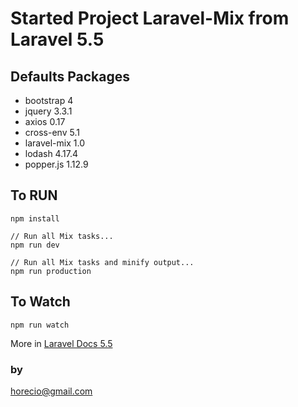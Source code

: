 # Started Project Laravel-Mix from Laravel 5.5

## Defaults Packages

 - bootstrap 4
 - jquery 3.3.1
 - axios 0.17
 - cross-env 5.1
 - laravel-mix 1.0
 - lodash 4.17.4
 - popper.js 1.12.9


 ## To RUN

 ```
 npm install

 // Run all Mix tasks...
 npm run dev

 // Run all Mix tasks and minify output...
 npm run production
 ```

 ## To Watch

 ```
 npm run watch
 ```

 More in [Laravel Docs 5.5](https://laravel.com/docs/5.5/mix)

 ### by

 horecio@gmail.com
